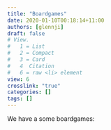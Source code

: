 ```yaml
---
title: "Boardgames"
date: 2020-01-10T00:18:14+11:00
authors: [glennji]
draft: false
# View.
#   1 = List
#   2 = Compact
#   3 = Card
#   4  Citation
#   6 = raw <li> element
view: 6
crosslink: "true"
categories: []
tags: []
---
```


We have a some boardgames:
